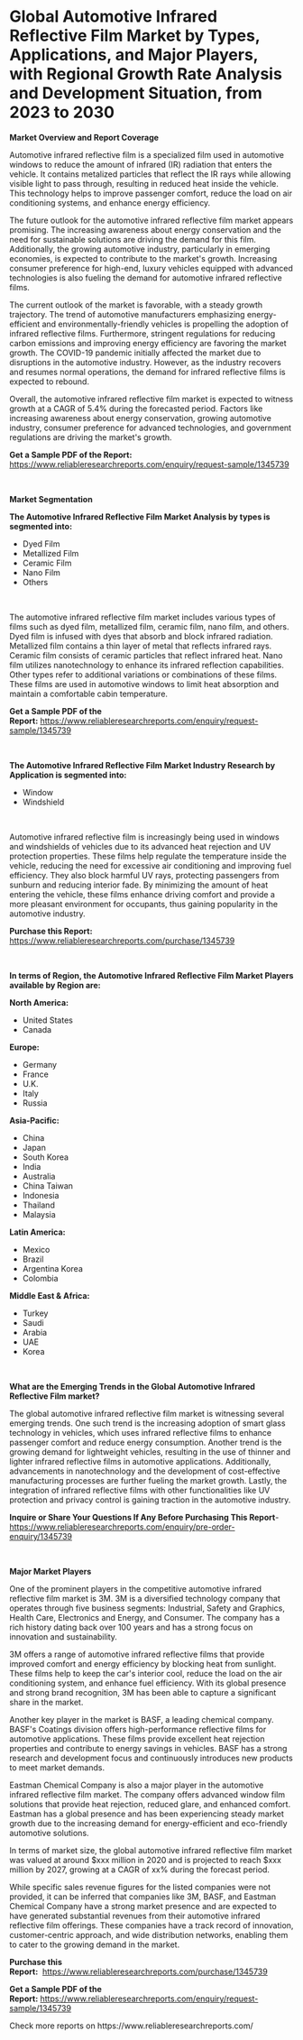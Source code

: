 <p><h1>Global Automotive Infrared Reflective Film Market by Types, Applications, and Major Players, with Regional Growth Rate Analysis and Development Situation, from 2023 to 2030</h1></p><p><strong>Market Overview and Report Coverage</strong></p>
<p><p>Automotive infrared reflective film is a specialized film used in automotive windows to reduce the amount of infrared (IR) radiation that enters the vehicle. It contains metalized particles that reflect the IR rays while allowing visible light to pass through, resulting in reduced heat inside the vehicle. This technology helps to improve passenger comfort, reduce the load on air conditioning systems, and enhance energy efficiency.</p><p>The future outlook for the automotive infrared reflective film market appears promising. The increasing awareness about energy conservation and the need for sustainable solutions are driving the demand for this film. Additionally, the growing automotive industry, particularly in emerging economies, is expected to contribute to the market's growth. Increasing consumer preference for high-end, luxury vehicles equipped with advanced technologies is also fueling the demand for automotive infrared reflective films.</p><p>The current outlook of the market is favorable, with a steady growth trajectory. The trend of automotive manufacturers emphasizing energy-efficient and environmentally-friendly vehicles is propelling the adoption of infrared reflective films. Furthermore, stringent regulations for reducing carbon emissions and improving energy efficiency are favoring the market growth. The COVID-19 pandemic initially affected the market due to disruptions in the automotive industry. However, as the industry recovers and resumes normal operations, the demand for infrared reflective films is expected to rebound.</p><p>Overall, the automotive infrared reflective film market is expected to witness growth at a CAGR of 5.4% during the forecasted period. Factors like increasing awareness about energy conservation, growing automotive industry, consumer preference for advanced technologies, and government regulations are driving the market's growth.</p></p>
<p><strong>Get a Sample PDF of the Report:</strong> <a href="https://www.reliableresearchreports.com/enquiry/request-sample/1345739">https://www.reliableresearchreports.com/enquiry/request-sample/1345739</a></p>
<p>&nbsp;</p>
<p><strong>Market Segmentation</strong></p>
<p><strong>The Automotive Infrared Reflective Film Market Analysis by types is segmented into:</strong></p>
<p><ul><li>Dyed Film</li><li>Metallized Film</li><li>Ceramic Film</li><li>Nano Film</li><li>Others</li></ul></p>
<p>&nbsp;</p>
<p><p>The automotive infrared reflective film market includes various types of films such as dyed film, metallized film, ceramic film, nano film, and others. Dyed film is infused with dyes that absorb and block infrared radiation. Metallized film contains a thin layer of metal that reflects infrared rays. Ceramic film consists of ceramic particles that reflect infrared heat. Nano film utilizes nanotechnology to enhance its infrared reflection capabilities. Other types refer to additional variations or combinations of these films. These films are used in automotive windows to limit heat absorption and maintain a comfortable cabin temperature.</p></p>
<p><strong>Get a Sample PDF of the Report:</strong>&nbsp;<a href="https://www.reliableresearchreports.com/enquiry/request-sample/1345739">https://www.reliableresearchreports.com/enquiry/request-sample/1345739</a></p>
<p>&nbsp;</p>
<p><strong>The Automotive Infrared Reflective Film Market Industry Research by Application is segmented into:</strong></p>
<p><ul><li>Window</li><li>Windshield</li></ul></p>
<p>&nbsp;</p>
<p><p>Automotive infrared reflective film is increasingly being used in windows and windshields of vehicles due to its advanced heat rejection and UV protection properties. These films help regulate the temperature inside the vehicle, reducing the need for excessive air conditioning and improving fuel efficiency. They also block harmful UV rays, protecting passengers from sunburn and reducing interior fade. By minimizing the amount of heat entering the vehicle, these films enhance driving comfort and provide a more pleasant environment for occupants, thus gaining popularity in the automotive industry.</p></p>
<p><strong>Purchase this Report:</strong>&nbsp; <a href="https://www.reliableresearchreports.com/purchase/1345739">https://www.reliableresearchreports.com/purchase/1345739</a></p>
<p>&nbsp;</p>
<p><strong>In terms of Region, the Automotive Infrared Reflective Film Market Players available by Region are:</strong></p>
<p>
    <p> <strong> North America: </strong>
        <ul>
            <li>United States</li>
            <li>Canada</li>
        </ul>
        </p> 
    <p> <strong> Europe: </strong>
        <ul>
            <li>Germany</li>
            <li>France</li>
            <li>U.K.</li>
            <li>Italy</li>
            <li>Russia</li>
        </ul>
        </p> 
    <p> <strong> Asia-Pacific: </strong>
        <ul>
            <li>China</li>
            <li>Japan</li>
            <li>South Korea</li>
            <li>India</li>
            <li>Australia</li>
            <li>China Taiwan</li>
            <li>Indonesia</li>
            <li>Thailand</li>
            <li>Malaysia</li>
        </ul>
        </p> 
    <p> <strong> Latin America: </strong>
        <ul>
            <li>Mexico</li>
            <li>Brazil</li>
            <li>Argentina Korea</li>
            <li>Colombia</li>
        </ul>
        </p> 
    <p> <strong> Middle East & Africa: </strong>
        <ul>
            <li>Turkey</li>
            <li>Saudi</li>
            <li>Arabia</li>
            <li>UAE</li>
            <li>Korea</li>
        </ul>
    </p>
    </p>
<p>&nbsp;</p>
<p><strong>What are the Emerging Trends in the Global Automotive Infrared Reflective Film market?</strong></p>
<p><p>The global automotive infrared reflective film market is witnessing several emerging trends. One such trend is the increasing adoption of smart glass technology in vehicles, which uses infrared reflective films to enhance passenger comfort and reduce energy consumption. Another trend is the growing demand for lightweight vehicles, resulting in the use of thinner and lighter infrared reflective films in automotive applications. Additionally, advancements in nanotechnology and the development of cost-effective manufacturing processes are further fueling the market growth. Lastly, the integration of infrared reflective films with other functionalities like UV protection and privacy control is gaining traction in the automotive industry.</p></p>
<p><strong>Inquire or Share Your Questions If Any Before Purchasing This Report</strong>- <a href="https://www.reliableresearchreports.com/enquiry/pre-order-enquiry/1345739">https://www.reliableresearchreports.com/enquiry/pre-order-enquiry/1345739</a></p>
<p>&nbsp;</p>
<p><strong>Major Market Players</strong></p>
<p><p>One of the prominent players in the competitive automotive infrared reflective film market is 3M. 3M is a diversified technology company that operates through five business segments: Industrial, Safety and Graphics, Health Care, Electronics and Energy, and Consumer. The company has a rich history dating back over 100 years and has a strong focus on innovation and sustainability.</p><p>3M offers a range of automotive infrared reflective films that provide improved comfort and energy efficiency by blocking heat from sunlight. These films help to keep the car's interior cool, reduce the load on the air conditioning system, and enhance fuel efficiency. With its global presence and strong brand recognition, 3M has been able to capture a significant share in the market.</p><p>Another key player in the market is BASF, a leading chemical company. BASF's Coatings division offers high-performance reflective films for automotive applications. These films provide excellent heat rejection properties and contribute to energy savings in vehicles. BASF has a strong research and development focus and continuously introduces new products to meet market demands.</p><p>Eastman Chemical Company is also a major player in the automotive infrared reflective film market. The company offers advanced window film solutions that provide heat rejection, reduced glare, and enhanced comfort. Eastman has a global presence and has been experiencing steady market growth due to the increasing demand for energy-efficient and eco-friendly automotive solutions.</p><p>In terms of market size, the global automotive infrared reflective film market was valued at around $xxx million in 2020 and is projected to reach $xxx million by 2027, growing at a CAGR of xx% during the forecast period.</p><p>While specific sales revenue figures for the listed companies were not provided, it can be inferred that companies like 3M, BASF, and Eastman Chemical Company have a strong market presence and are expected to have generated substantial revenues from their automotive infrared reflective film offerings. These companies have a track record of innovation, customer-centric approach, and wide distribution networks, enabling them to cater to the growing demand in the market.</p></p>
<p><strong>Purchase this Report:</strong>&nbsp;&nbsp;<a href="https://www.reliableresearchreports.com/purchase/1345739">https://www.reliableresearchreports.com/purchase/1345739</a></p>
<p></p>
<p><strong>Get a Sample PDF of the Report:</strong>&nbsp;<a href="https://www.reliableresearchreports.com/enquiry/request-sample/1345739">https://www.reliableresearchreports.com/enquiry/request-sample/1345739</a></p>
<p>Check more reports on https://www.reliableresearchreports.com/</p>
